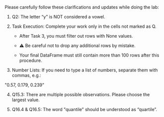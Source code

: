 Please carefully follow these clarifications and updates while doing the lab:

1. Q2: The letter “y” is NOT considered a vowel.

2. Task Execution: Complete your work only in the cells not marked as Q.

    - After Task 3, you must filter out rows with None values.

    - ⚠️ Be careful not to drop any additional rows by mistake.

    - Your final DataFrame must still contain more than 100 rows after this procedure.

3. Number Lists: If you need to type a list of numbers, separate them with commas, e.g.:

"0.57, 0.179, 0.239"

4. Q15.3: There are multiple possible observations. Please choose the largest value.

5. Q16.4 & Q16.5: The word "quantile" should be understood as “quartile”.